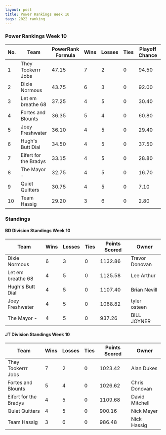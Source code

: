```yaml
---
layout: post
title: Power Rankings Week 10
tags: 2022 ranking
---
```


### Power Rankings Week 10

|   No. | Team                   |   PowerRank Formula |   Wins |   Losses |   Ties |   Playoff Chance |   Points Scored | Owner           |
|-------|------------------------|---------------------|--------|----------|--------|------------------|-----------------|-----------------|
|     1 | They Tookerrr Jobs     |               47.15 |      7 |        2 |      0 |            94.50 |         1023.42 | Alan Dukes      |
|     2 | Dixie Normous          |               43.75 |      6 |        3 |      0 |            92.00 |         1132.86 | Trevor  Donovan |
|     3 | Let em breathe 68      |               37.25 |      4 |        5 |      0 |            30.40 |         1125.58 | Lee Arthur      |
|     4 | Fortes and Blounts     |               36.35 |      5 |        4 |      0 |            60.80 |         1026.62 | Chris Donovan   |
|     5 | Joey Freshwater        |               36.10 |      4 |        5 |      0 |            29.40 |         1068.82 | tyler osteen    |
|     6 | Hugh's  Butt Dial      |               34.50 |      4 |        5 |      0 |            37.50 |         1107.40 | Brian Nevill    |
|     7 | Eifert  for the Bradys |               33.15 |      4 |        5 |      0 |            28.80 |         1109.68 | David Mitchell  |
|     8 | The Mayor -            |               32.75 |      4 |        5 |      0 |            16.70 |          937.26 | BILL JOYNER     |
|     9 | Quiet Quitters         |               30.75 |      4 |        5 |      0 |             7.10 |          900.16 | Nick Meyer      |
|    10 | Team  Hassig           |               29.20 |      3 |        6 |      0 |             2.80 |          986.48 | Nick Hassig     |

### Standings

#### BD Division Standings Week 10

| Team              |   Wins |   Losses |   Ties |   Points Scored | Owner           |
|-------------------|--------|----------|--------|-----------------|-----------------|
| Dixie Normous     |      6 |        3 |      0 |         1132.86 | Trevor  Donovan |
| Let em breathe 68 |      4 |        5 |      0 |         1125.58 | Lee Arthur      |
| Hugh's  Butt Dial |      4 |        5 |      0 |         1107.40 | Brian Nevill    |
| Joey Freshwater   |      4 |        5 |      0 |         1068.82 | tyler osteen    |
| The Mayor -       |      4 |        5 |      0 |          937.26 | BILL JOYNER     |

#### JT Division Standings Week 10

| Team                   |   Wins |   Losses |   Ties |   Points Scored | Owner          |
|------------------------|--------|----------|--------|-----------------|----------------|
| They Tookerrr Jobs     |      7 |        2 |      0 |         1023.42 | Alan Dukes     |
| Fortes and Blounts     |      5 |        4 |      0 |         1026.62 | Chris Donovan  |
| Eifert  for the Bradys |      4 |        5 |      0 |         1109.68 | David Mitchell |
| Quiet Quitters         |      4 |        5 |      0 |          900.16 | Nick Meyer     |
| Team  Hassig           |      3 |        6 |      0 |          986.48 | Nick Hassig    |
